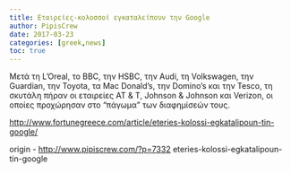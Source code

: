 ```yaml
---
title: Εταιρείες-κολοσσοί εγκαταλείπουν την Google
author: PipisCrew
date: 2017-03-23
categories: [greek,news]
toc: true
---
```


Μετά τη L’Oreal, το BBC, την HSBC, την Audi, τη Volkswagen, την Guardian, την Toyοta, τα Mac Donald’s, την Domino’s και την Tesco, τη σκυτάλη πήραν οι εταιρείες AT & T, Johnson & Johnson και Verizon, οι οποίες προχώρησαν στο “πάγωμα” των διαφημίσεών τους.

http://www.fortunegreece.com/article/eteries-kolossi-egkatalipoun-tin-google/

origin - http://www.pipiscrew.com/?p=7332 eteries-kolossi-egkatalipoun-tin-google